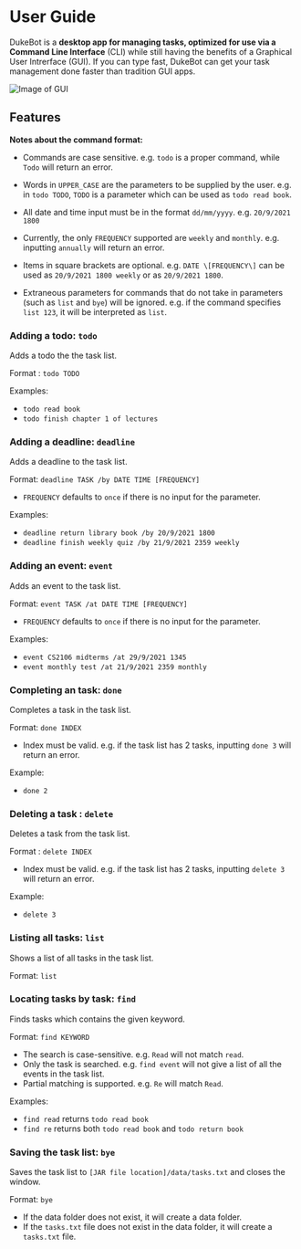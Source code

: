 # User Guide

DukeBot is a **desktop app for managing tasks, optimized for use via a Command Line Interface** (CLI) while still having
 the benefits of a Graphical User Intrerface (GUI). If you can type fast, DukeBot can get your task management done
 faster than tradition GUI apps. 

![Image of GUI](https://chengseong.github.io/ip/Ui.png)
## Features 

**Notes about the command format:**
* Commands are case sensitive.
  e.g. `todo` is a proper command, while `Todo` will return an error.

* Words in `UPPER_CASE` are the parameters to be supplied by the user.
  e.g. in `todo TODO`, `TODO` is a parameter which can be used as `todo read book`.

* All date and time input must be in the format `dd/mm/yyyy`.
  e.g. `20/9/2021 1800` 

* Currently, the only `FREQUENCY` supported are `weekly` and `monthly`.
  e.g. inputting `annually` will return an error.

* Items in square brackets are optional.
  e.g. `DATE \[FREQUENCY\]` can be used as `20/9/2021 1800 weekly` or as `20/9/2021 1800`.

* Extraneous parameters for commands that do not take in parameters (such as `list` and `bye`) will be ignored.
  e.g. if the command specifies `list 123`, it will be interpreted as `list`.

### Adding a todo: `todo`

Adds a todo the the task list.

Format : `todo TODO`

Examples:
* `todo read book`
* `todo finish chapter 1 of lectures`

### Adding a deadline: `deadline` 

Adds a deadline to the task list.

Format: `deadline TASK /by DATE TIME [FREQUENCY]` 

* `FREQUENCY` defaults to `once` if there is no input for the parameter.

Examples:
* `deadline return library book /by 20/9/2021 1800`
* `deadline finish weekly quiz /by 21/9/2021 2359 weekly`

### Adding an event: `event` 

Adds an event to the task list.

Format: `event TASK /at DATE TIME [FREQUENCY]` 

* `FREQUENCY` defaults to `once` if there is no input for the parameter.

Examples:
* `event CS2106 midterms /at 29/9/2021 1345`
* `event monthly test /at 21/9/2021 2359 monthly`

### Completing an task: `done`

Completes a task in the task list.

Format: `done INDEX`

* Index must be valid. e.g. if the task list has 2 tasks, inputting `done 3` will return an error.

Example: 
* `done 2`

### Deleting a task : `delete`

Deletes a task from the task list.

Format : `delete INDEX`

* Index must be valid. e.g. if the task list has 2 tasks, inputting `delete 3` will return an error.

Example:
* `delete 3`

### Listing all tasks: `list`

Shows a list of all tasks in the task list.

Format: `list`

### Locating tasks by task: `find`

Finds tasks which contains the given keyword.

Format: `find KEYWORD`

* The search is case-sensitive. e.g. `Read` will not match `read`.
* Only the task is searched. e.g. `find event` will not give a list of all the events in the task list.
* Partial matching is supported. e.g. `Re` will match `Read`.

Examples:
* `find read` returns `todo read book`
* `find re` returns both `todo read book` and `todo return book`

### Saving the task list: `bye`

Saves the task list to `[JAR file location]/data/tasks.txt` and closes the window.

Format: `bye`

* If the data folder does not exist, it will create a data folder.
* If the `tasks.txt` file does not exist in the data folder, it will create a `tasks.txt` file.
